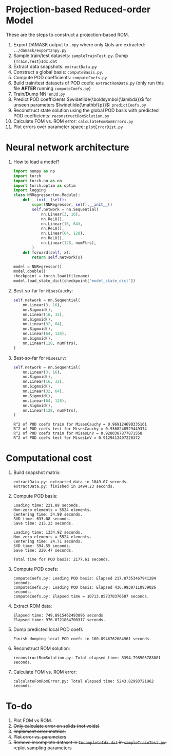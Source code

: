 
# Projection-based Reduced-order Model

These are the steps to construct a projection-based ROM. 

1. Export DAMASK output to `.npy` where only QoIs are extracted: `../damask/export2npy.py`
1. Sample train/test datasets: `sampleTrainTest.py`. Dump `{Train,Test}Idx.dat`
1. Extract data snapshots: `extractData.py`
1. Construct a global basis: `computeBasis.py`. 
1. Compute POD coefficients: `computeCoefs.py`
1. Build train/test datasets of POD coefs: `extractRomData.py` (only run this file **AFTER** running `computeCoefs.py`)
1. Train/Dump NN: `nn3d.py`
1. Predict POD coefficients $\widetilde{\boldsymbol{\lambda}}$ for unseen parameters $\widetilde{\mathbf{p}}$: `predictCoefs.py`
1. Reconstruct state solution using the global POD basis with predicted POD coefficients: `reconstructRomSolution.py`
1. Calculate FOM vs. ROM error: `calculateFomRomErrors.py`
1. Plot errors over parameter space: `plotErrorDist.py`

# Neural network architecture

1. How to load a model?
    ```python
    import numpy as np
    import torch
    import torch.nn as nn
    import torch.optim as optim
    import logging
    class NNRegressor(nn.Module):
        def __init__(self):
            super(NNRegressor, self).__init__()
            self.network = nn.Sequential(
                nn.Linear(3, 16),
                nn.ReLU(),
                nn.Linear(16, 64),
                nn.ReLU(),
                nn.Linear(64, 128),
                nn.ReLU(),
                nn.Linear(128, numFtrs),
            )
        def forward(self, x):
            return self.network(x)

    model = NNRegressor()
    model.double()
    checkpoint = torch.load(filename)
    model.load_state_dict(checkpoint['model_state_dict'])
    ```
1. Best-so-far for `MisesCauchy`:
    ```python
    self.network = nn.Sequential(
        nn.Linear(3, 16),
        nn.Sigmoid(),
        nn.Linear(16, 32),
        nn.Sigmoid(),
        nn.Linear(32, 64),
        nn.Sigmoid(),
        nn.Linear(64, 128),
        nn.Sigmoid(),
        nn.Linear(128, numFtrs),
    )
    ```
1. Best-so-far for `MisesLnV`:
    ```python
    self.network = nn.Sequential(
        nn.Linear(3, 16),
        nn.Sigmoid(),
        nn.Linear(16, 32),
        nn.Sigmoid(),
        nn.Linear(32, 64),
        nn.Sigmoid(),
        nn.Linear(64, 128),
        nn.Sigmoid(),
        nn.Linear(128, numFtrs),
    )
    ```
    ```
    R^2 of POD coefs train for MisesCauchy = 0.969124690335161
    R^2 of POD coefs test for MisesCauchy = 0.9368248529449374
    R^2 of POD coefs train for MisesLnV = 0.9280387877871558
    R^2 of POD coefs test for MisesLnV = 0.9129412497228372
    ```

# Computational cost

1. Build snapshot matrix: 
    ```
    extractData.py: extracted data in 1049.07 seconds.
    extractData.py: finished in 1494.23 seconds.
    ```
1. Compute POD basis: 
    ```
    Loading time: 221.89 seconds.
    Non-zero elements = 5524 elements.
    Centering time: 34.98 seconds.
    SVD time: 633.08 seconds.
    Save time: 215.23 seconds.

    Loading time: 1334.92 seconds.
    Non-zero elements = 5524 elements.
    Centering time: 24.71 seconds.
    SVD time: 594.55 seconds.
    Save time: 220.47 seconds.

    Total time for POD basis: 2177.61 seconds.
    ```
1. Compute POD coefs:
    ```
    computeCoefs.py: Loading POD basis: Elapsed 217.87353467941284 seconds.
    computeCoefs.py: Loading POD basis: Elapsed 436.99397110939026 seconds.
    computeCoefs.py: Elapsed time = 10713.857370376587 seconds.
    ```
1. Extract ROM data:
    ```
    Elapsed time: 749.8915462493896 seconds
    Elapsed time: 976.0721864700317 seconds.
    ```
1. Dump predicted local POD coefs
    ```
    Finish dumping local POD coefs in 160.8946762084961 seconds.
    ```
1. Reconstruct ROM solution:
    ```
    reconstructRomSolution.py: Total elapsed time: 8394.798505783081 seconds.
    ```
1. Calculate FOM vs. ROM error:
    ```
    calculateFomRomError.py: Total elapsed time: 5243.82993721962 seconds.
    ```

# To-do

1. Plot FOM vs ROM.
1. ~~Only calculate error on solids (not voids)~~
1. ~~Implement error metrics.~~ 
1. ~~Plot error vs. parameters~~
1. ~~Remove incomplete dataset in `IncompleteIdx.dat` in `sampleTrainTest.py`: replot sampling parameters~~
